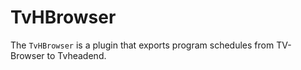 # TvHBrowser
The `TvHBrowser` is a plugin that exports program schedules from TV-Browser to Tvheadend.



